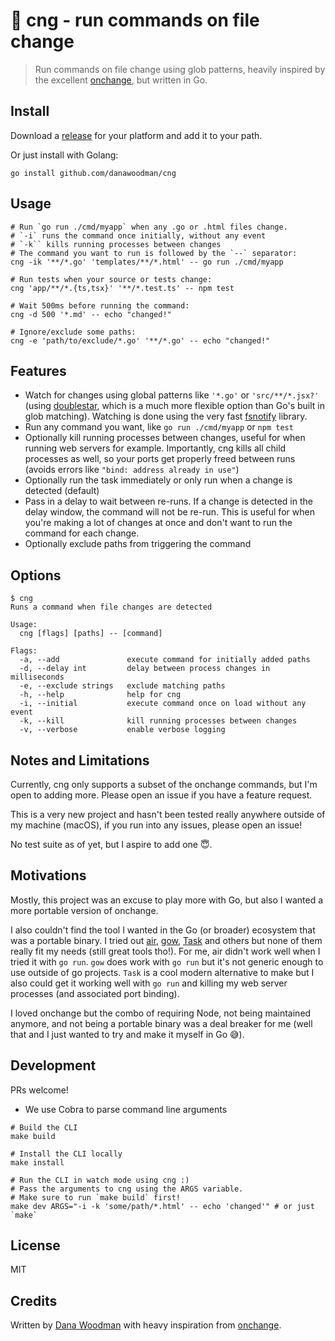 # 🔭 cng - run commands on file change

> Run commands on file change using glob patterns, heavily inspired by the excellent [onchange][onchange], but written in Go.

## Install

Download a [release](https://github.com/danawoodman/cng/releases) for your platform and add it to your path.

Or just install with Golang:

```shell
go install github.com/danawoodman/cng
```

## Usage

```shell
# Run `go run ./cmd/myapp` when any .go or .html files change.
# `-i` runs the command once initially, without any event
# `-k`` kills running processes between changes
# The command you want to run is followed by the `--` separator:
cng -ik '**/*.go' 'templates/**/*.html' -- go run ./cmd/myapp

# Run tests when your source or tests change:
cng 'app/**/*.{ts,tsx}' '**/*.test.ts' -- npm test

# Wait 500ms before running the command:
cng -d 500 '*.md' -- echo "changed!"

# Ignore/exclude some paths:
cng -e 'path/to/exclude/*.go' '**/*.go' -- echo "changed!"
```

## Features

- Watch for changes using global patterns like `'*.go'` or `'src/**/*.jsx?'` (using [doublestar][doublestar], which is a much more flexible option than Go's built in glob matching). Watching is done using the very fast [fsnotify][fsnotify] library.
- Run any command you want, like `go run ./cmd/myapp` or `npm test`
- Optionally kill running processes between changes, useful for when running web servers for example. Importantly, cng kills all child processes as well, so your ports get properly freed between runs (avoids errors like `"bind: address already in use"`)
- Optionally run the task immediately or only run when a change is detected (default)
- Pass in a delay to wait between re-runs. If a change is detected in the delay window, the command will not be re-run. This is useful for when you're making a lot of changes at once and don't want to run the command for each change.
- Optionally exclude paths from triggering the command

## Options

```
$ cng
Runs a command when file changes are detected

Usage:
  cng [flags] [paths] -- [command]

Flags:
  -a, --add               execute command for initially added paths
  -d, --delay int         delay between process changes in milliseconds
  -e, --exclude strings   exclude matching paths
  -h, --help              help for cng
  -i, --initial           execute command once on load without any event
  -k, --kill              kill running processes between changes
  -v, --verbose           enable verbose logging
```

## Notes and Limitations

Currently, cng only supports a subset of the onchange commands, but I'm open to adding more. Please open an issue if you have a feature request.

This is a very new project and hasn't been tested really anywhere outside of my machine (macOS), if you run into any issues, please open an issue!

No test suite as of yet, but I aspire to add one 😇.

## Motivations

Mostly, this project was an excuse to play more with Go, but also I wanted a more portable version of onchange.

I also couldn't find the tool I wanted in the Go (or broader) ecosystem that was a portable binary. I tried out [air][air], [gow][gow], [Task][task] and others but none of them really fit my needs (still great tools tho!). For me, air didn't work well when I tried it with `go run`. `gow` does work with `go run` but it's not generic enough to use outside of go projects. `Task` is a cool modern alternative to make but I also could get it working well with `go run` and killing my web server processes (and associated port binding).

I loved onchange but the combo of requiring Node, not being maintained anymore, and not being a portable binary was a deal breaker for me (well that and I just wanted to try and make it myself in Go 😅).

## Development

PRs welcome!

- We use Cobra to parse command line arguments

```shell
# Build the CLI
make build

# Install the CLI locally
make install

# Run the CLI in watch mode using cng :)
# Pass the arguments to cng using the ARGS variable.
# Make sure to run `make build` first!
make dev ARGS="-i -k 'some/path/*.html' -- echo 'changed'" # or just `make`
```

## License

MIT

## Credits

Written by [Dana Woodman](https://danawoodman.com) with heavy inspiration from [onchange][onchange].

[onchange]: https://github.com/Qard/onchange
[air]: https://github.com/cosmtrek/air
[gow]: https://github.com/mitranim/gow
[task]: https://github.com/go-task/task
[doublestar]: https://github.com/bmatcuk/doublestar
[fsnotify]: https://github.com/fsnotify/fsnotify
